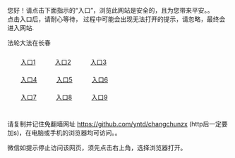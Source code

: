您好！请点击下面指示的“入口”，浏览此网站是安全的，且为您带来平安。。 <br/>
点击入口后，请耐心等待， 过程中可能会出现无法打开的提示，请忽略，最终会进入网站. </br>

法轮大法在长春<br/>
<div style="padding:10px"><a style="margin:20px" target="_blank" href="https://drz4hyopkfk7h.cloudfront.net/2Qpsp?dblcbcv" id="ccLink1" rel="nofollow">入口1</a> <a target="_blank" style="margin:20px" href="https://d1f04s6dx6eqob.cloudfront.net/2Qpsp?mmbxrq" id="ccLink2" rel="nofollow">入口2</a> <a style="margin:20px" target="_blank" href="https://dxkakfpjrrnnx.cloudfront.net/2Qpsp?fehaxyvw" id="ccLink3" rel="nofollow">入口3</a></div>

<div style="padding:10px" ><a style="margin:20px" target="_blank" href="https://drz4hyopkfk7h.cloudfront.net/2Qpsp?dblcbcv" id="ccLink4" rel="nofollow">入口4</a> <a style="margin:20px" href="https://d1f04s6dx6eqob.cloudfront.net/2Qpsp?mmbxrq" target="_blank" id="ccLink5" rel="nofollow">入口5</a> <a style="margin:20px" href="https://dxkakfpjrrnnx.cloudfront.net/2Qpsp?fehaxyvw" target="_blank" id="ccLink6" rel="nofollow">入口6</a></div>

<div style="padding:10px"><a style="margin:20px" target="_blank" href="https://drz4hyopkfk7h.cloudfront.net/2Qpsp?dblcbcv" id="ccLink7" rel="nofollow">入口7</a> <a style="margin:20px" href="https://d1f04s6dx6eqob.cloudfront.net/2Qpsp?mmbxrq" target="_blank" id="ccLink8" rel="nofollow">入口8</a> <a style="margin:20px" target="_blank" href="https://dxkakfpjrrnnx.cloudfront.net/2Qpsp?fehaxyvw" id="ccLink9" rel="nofollow">入口9</a></div>

<br/>



请复制并记住免翻墙网址 https://github.com/yntd/changchunzx (http后一定要加s)，在电脑或手机的浏览器均可访问。。<br/>

微信如提示停止访问该网页，须先点击右上角，选择浏览器打开。
